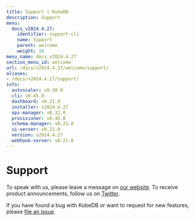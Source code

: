 ```yaml
---
title: Support | KubeDB
description: Support
menu:
  docs_v2024.4.27:
    identifier: support-cli
    name: Support
    parent: welcome
    weight: 10
menu_name: docs_v2024.4.27
section_menu_id: welcome
url: /docs/v2024.4.27/welcome/support/
aliases:
- /docs/v2024.4.27/support/
info:
  autoscaler: v0.30.0
  cli: v0.45.0
  dashboard: v0.21.0
  installer: v2024.4.27
  ops-manager: v0.32.0
  provisioner: v0.45.0
  schema-manager: v0.21.0
  ui-server: v0.21.0
  version: v2024.4.27
  webhook-server: v0.21.0
---
```


# Support

To speak with us, please leave a message on [our website](https://appscode.com/contact/). To receive product announcements, follow us on [Twitter](https://twitter.com/KubeDB).

If you have found a bug with KubeDB or want to request for new features, please [file an issue](https://github.com/kubedb/project/issues/new).
